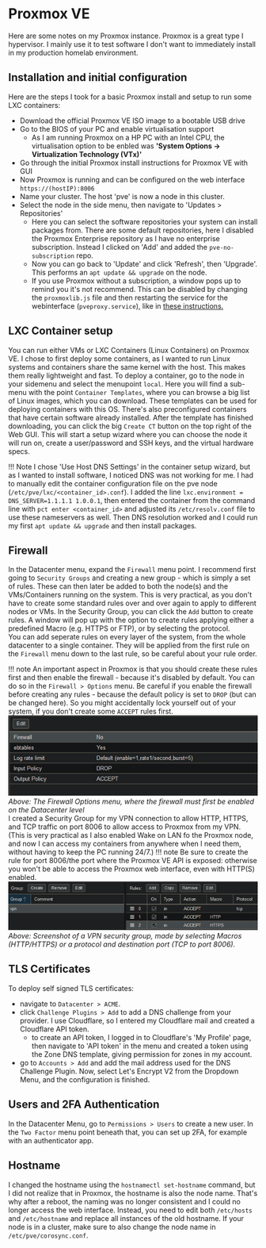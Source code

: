 # Proxmox VE

Here are some notes on my Proxmox instance. Proxmox is a great type I hypervisor. I mainly use it to test software I don't want to immediately install in my production homelab environment.

## Installation and initial configuration
Here are the steps I took for a basic Proxmox install and setup to run some LXC containers:

- Download the official Proxmox VE ISO image to a bootable USB drive
- Go to the BIOS of your PC and enable virtualisation support
    - As I am running Proxmox on a HP PC with an Intel CPU, the virtualisation option to be enbled was **'System Options -> Virtualization Technology (VTx)'**
- Go through the initial Proxmox install instructions for Proxmox VE with GUI
- Now Proxmox is running and can be configured on the web interface `https://(hostIP):8006`
- Name your cluster. The host 'pve' is now a node in this cluster.
- Select the node in the side menu, then navigate to 'Updates > Repositories'
    - Here you can select the software repositories your system can install packages from. There are some default repositories, here I disabled the Proxmox Enterprise repository as I have no enterprise subscription. Instead I clicked on 'Add' and added the `pve-no-subscription` repo.
    - Now you can go back to 'Update' and click 'Refresh', then 'Upgrade'. This performs an `apt update && upgrade` on the node.
    - If you use Proxmox without a subscription, a window pops up to remind you it's not recommend. This can be disabled by changing the `proxmoxlib.js` file and then restarting the service for the webinterface (`pveproxy.service`), like in <a href="https://johnscs.com/remove-proxmox51-subscription-notice/" target="_blank">these instructions.</a>

## LXC Container setup
You can run either VMs or LXC Containers (Linux Containers) on Proxmox VE.
I chose to first deploy some containers, as I wanted to run Linux systems and containers share the same kernel with the host. This makes them really lightweight and fast.
To deploy a container, go to the node in your sidemenu and select the menupoint `local`.
Here you will find a sub-menu with the point `Container Templates`, where you can browse a big list of Linux images, which you can download.
These templates can be used for deploying containers with this OS. There's also preconfigured containers that have certain software already installed.
After the template has finished downloading, you can click the big `Create CT` button on the top right of the Web GUI. This will start a setup wizard where you can choose the node it will run on, create a user/password and SSH keys, and the virtual hardware specs.

!!! Note
    I chose 'Use Host DNS Settings' in the container setup wizard, but as I wanted to install software, I noticed DNS was not working for me. I had to manually edit the container configuration file on the pve node (`/etc/pve/lxc/<container_id>.conf`). I added the line `lxc.environment = DNS_SERVER=1.1.1.1 1.0.0.1`, then entered the container from the command line with `pct enter <container_id>` and adjusted its `/etc/resolv.conf` file to use these nameservers as well.
    Then DNS resolution worked and I could run my first `apt update && upgrade` and then install packages.

## Firewall
In the Datacenter menu, expand the `Firewall` menu point. 
I recommend first going to `Security Groups` and creating a new group - which is simply a set of rules. 
These can then later be added to both the node(s) and the VMs/Containers running on the system. This is very practical, as you don't have to create some standard rules over and over again to apply to different nodes or VMs.
In the Security Group, you can click the `Add` button to create rules. A window will pop up with the option to create rules applying either a predefined Macro (e.g. HTTPS or FTP), or by selecting the protocol. <br />
You can add seperate rules on every layer of the system, from the whole datacenter to a single container. They will be applied from the first rule on the `Firewall` menu down to the last rule, so be careful about your rule order.

!!! note
    An important aspect in Proxmox is that you should create these rules first and then enable the firewall - because it's disabled by default.
    You can do so in the `Firewall > Options` menu. Be careful if you enable the firewall before creating any rules - because the default policy is set to `DROP` (but can be changed here). So you might accidentally lock yourself out of your system, if you don't create some `ACCEPT` rules first. <br />
![Screenshot](img/Screenshot4.png) <br />
*Above: The Firewall Options menu, where the firewall must first be enabled on the Datacenter level* <br />
I created a Security Group for my VPN connection to allow HTTP, HTTPS, and TCP traffic on port 8006 to allow access to Proxmox from my VPN.
(This is very practical as I also enabled Wake on LAN fo the Proxmox node, and now I can access my containers from anywhere when I need them, without having to keep the PC running 24/7.)
!!! note
    Be sure to create the rule for port 8006/the port where the Proxmox VE API is exposed: otherwise you won't be able to access the Proxmox web interface, even with HTTP(S) enabled. <br />
![Screenshot](img/fw.png) <br />
*Above: Screenshot of a VPN security group, made by selecting Macros (HTTP/HTTPS) or a protocol and destination port (TCP to port 8006).* <br />
## TLS Certificates
To deploy self signed TLS certificates:
- navigate to `Datacenter > ACME`.
- click `Challenge Plugins > Add` to add a DNS challenge from your provider. I use Cloudflare, so I entered my Cloudflare mail and created a Cloudflare API token.
    - to create an API token, I logged in to Cloudflare's 'My Profile' page, then navigate to 'API token' in the menu and created a token using the Zone DNS template, giving permission for zones in my account.
- go to `Accounts > Add` and add the mail address used for the DNS Challenge Plugin. Now, select Let's Encrypt V2 from the Dropdown Menu, and the configuration is finished.
## Users and 2FA Authentication
In the Datacenter Menu, go to `Permissions > Users` to create a new user. In the `Two Factor` menu point beneath that, you can set up 2FA, for example with an authenticator app.
## Hostname
I changed the hostname using the `hostnamectl set-hostname` command, but I did not realize that in Proxmox, the hostname is also the node name.
That's why after a reboot, the naming was no longer consistent and I could no longer access the web interface. Instead, you need to edit both `/etc/hosts` and `/etc/hostname` and replace all instances of the old hostname.
If your node is in a cluster, make sure to also change the node name in `/etc/pve/corosync.conf`.